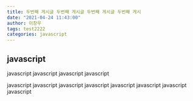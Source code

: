 ```yaml
---
title: 두번째 게시글 두번째 게시글 두번째 게시글 두번째 게시
date: "2021-04-24 11:43:00"
author: 이창우
tags: test2222
categories: javascript
---
```


## javascript

javascript javascript
javascript javascript

javascript javascript
javascript javascript
javascript javascript
javascript javascript
